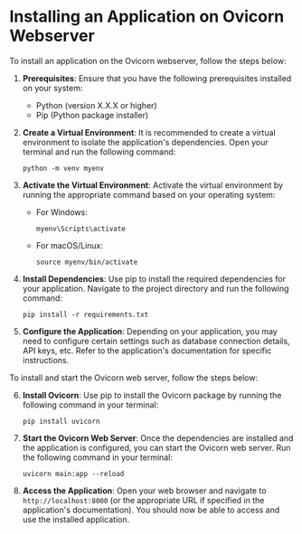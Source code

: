 # Installing an Application on Ovicorn Webserver

To install an application on the Ovicorn webserver, follow the steps below:

1. **Prerequisites**: Ensure that you have the following prerequisites installed on your system:
    - Python (version X.X.X or higher)
    - Pip (Python package installer)

2. **Create a Virtual Environment**: It is recommended to create a virtual environment to isolate the application's dependencies. Open your terminal and run the following command:
    ```
    python -m venv myenv
    ```

3. **Activate the Virtual Environment**: Activate the virtual environment by running the appropriate command based on your operating system:
    - For Windows:
        ```
        myenv\Scripts\activate
        ```
    - For macOS/Linux:
        ```
        source myenv/bin/activate
        ```


4. **Install Dependencies**: Use pip to install the required dependencies for your application. Navigate to the project directory and run the following command:
    ```
    pip install -r requirements.txt
    ```

5. **Configure the Application**: Depending on your application, you may need to configure certain settings such as database connection details, API keys, etc. Refer to the application's documentation for specific instructions.


To install and start the Ovicorn web server, follow the steps below:

6. **Install Ovicorn**: Use pip to install the Ovicorn package by running the following command in your terminal:
    ```
    pip install uvicorn
    ```

7. **Start the Ovicorn Web Server**: Once the dependencies are installed and the application is configured, you can start the Ovicorn web server. Run the following command in your terminal:
    ```
    uvicorn main:app --reload
    ```


7. **Access the Application**: Open your web browser and navigate to `http://localhost:8000` (or the appropriate URL if specified in the application's documentation). You should now be able to access and use the installed application.
